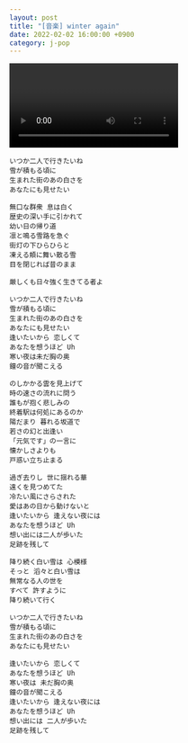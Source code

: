 ```yaml
---
layout: post
title: "[音楽] winter again"
date: 2022-02-02 16:00:00 +0900
category: j-pop
---
```


<div class="video-container">
    <video id="player" class="video-js vjs-default-skin vjs-big-play-centered" data-json="/public/json/winter again.json"></video>
</div>

```
いつか二人で行きたいね
雪が積もる頃に
生まれた街のあの白さを
あなたにも見せたい

無口な群衆 息は白く
歴史の深い手に引かれて
幼い日の帰り道
凛と鳴る雪路を急ぐ
街灯の下ひらひらと
凍える頬に舞い散る雪
目を閉じれば昔のまま

厳しくも日々強く生きてる者よ

いつか二人で行きたいね
雪が積もる頃に
生まれた街のあの白さを
あなたにも見せたい
逢いたいから 恋しくて
あなたを想うほど Uh
寒い夜は未だ胸の奥
鐘の音が聞こえる

のしかかる雲を見上げて
時の速さの流れに問う
誰もが抱く悲しみの
終着駅は何処にあるのか
陽だまり 暮れる坂道で
若さの幻と出逢い
「元気です」の一言に
懐かしさよりも
戸惑い立ち止まる

過ぎ去りし 世に揺れる華
遠くを見つめてた
冷たい風にさらされた
愛はあの日から動けないと
逢いたいから 逢えない夜には
あなたを想うほど Uh
想い出には二人が歩いた
足跡を残して

降り続く白い雪は 心模様
そっと 滔々と白い雪は
無常なる人の世を
すべて 許すように
降り続いて行く

いつか二人で行きたいね
雪が積もる頃に
生まれた街のあの白さを
あなたにも見せたい

逢いたいから 恋しくて
あなたを想うほど Uh
寒い夜は 未だ胸の奥
鐘の音が聞こえる
逢いたいから 逢えない夜には
あなたを想うほど Uh
想い出には 二人が歩いた
足跡を残して
```